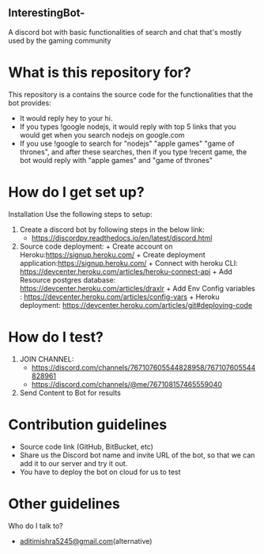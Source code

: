 ## InterestingBot-

A discord bot with basic functionalities of search and chat that's mostly used by the gaming community

# What is this repository for?

This repository is a contains the source code for the functionalities that the
bot provides:
- It would reply hey to your hi.
- If you types !google nodejs, it would reply with top 5 links that you would get when you search nodejs on google.com
- If you use !google to search for "nodejs" "apple games" "game of thrones", and after these searches, 
then if you type !recent game, the bot would reply with "apple games" and "game of thrones"

# How do I get set up?
Installation
Use the following steps to setup:

1. Create a discord bot by following steps in the below link: 
    - https://discordpy.readthedocs.io/en/latest/discord.html
2. Source code deployment:
        + Create account on Heroku:https://signup.heroku.com/ 
        + Create deployment application:https://signup.heroku.com/
        + Connect with heroku CLI: https://devcenter.heroku.com/articles/heroku-connect-api
        + Add Resource postgres database: https://devcenter.heroku.com/articles/draxlr
        + Add Env Config variables : https://devcenter.heroku.com/articles/config-vars
        + Heroku deployment: https://devcenter.heroku.com/articles/git#deploying-code 
        
# How do I test?
1. JOIN CHANNEL: 
    - https://discord.com/channels/767107605544828958/767107605544828961
    - https://discord.com/channels/@me/767108157465559040
2. Send Content to Bot for results 

# Contribution guidelines
- Source code link (GitHub, BitBucket, etc)
- Share us the Discord bot name and invite URL of the bot, so that we can add it to our server and try it out.
- You have to deploy the bot on cloud for us to test
# Other guidelines

Who do I talk to?
- aditimishra5245@gmail.com(alternative)
